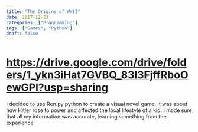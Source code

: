 ```yaml
---
title: "The Origins of WWII"
date: 2017-12-23
categories: ["Programming"]
tags: ["Games", "Python"]
draft: false
---
```


# https://drive.google.com/drive/folders/1_ykn3iHat7GVBQ_83l3FjffRboOewGPl?usp=sharing

I decided to use Ren.py python to create a visual novel game. It was about how Hitler rose to power and affected the local lifestyle of a kid. I made sure that all my information was accurate, learning something from the experience
